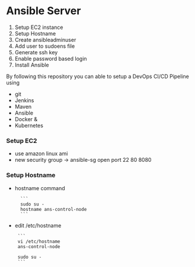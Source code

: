 # Ansible Server 

 1. Setup EC2 instance
 2. Setup Hostname
 3. Create ansibleadminuser
 4. Add user to sudoens file
 5. Generate ssh key
 6. Enable password based login
 7. Install Ansible
 
 
 By following this repository you can able to setup a DevOps CI/CD Pipeline using
- git
- Jenkins
- Maven
- Ansible
- Docker &
- Kubernetes
 
 ### Setup EC2 
    
      
- use amazon linux ami
- new security group -> ansible-sg
                open port  22
                           80
                           8080
                           
 ### Setup Hostname
    
- hostname command
      
		```
		sudo su - 
		hostname ans-control-node
		``` 
    
-  edit /etc/hostname
    
		```
        vi /etc/hostname
        ans-control-node
        
        sudo su -
        ```
